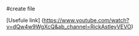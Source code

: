 #create file



[Usefule link] (https://www.youtube.com/watch?v=dQw4w9WgXcQ&ab_channel=RickAstleyVEVO)
